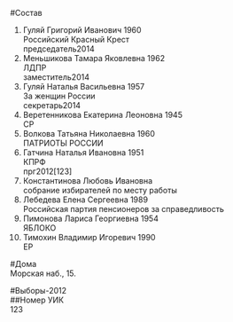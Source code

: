 #Состав  
1. Гуляй Григорий Иванович 1960  
    Российский Красный Крест  
    председатель2014  
2. Меньшикова Тамара Яковлевна 1962  
    ЛДПР  
    заместитель2014  
3. Гуляй Наталья Васильевна 1957  
    За женщин России  
    секретарь2014  
4. Веретенникова Екатерина Леоновна 1945  
    СР  
5. Волкова Татьяна Николаевна 1960  
    ПАТРИОТЫ РОССИИ  
6. Гатчина Наталья Ивановна 1951  
    КПРФ  
    прг2012[123]  
7. Константинова Любовь Ивановна  
    собрание избирателей по месту работы      
8. Лебедева Елена Сергеевна 1989  
    Российская партия пенсионеров за справедливость  
9. Пимонова Лариса Георгиевна 1954  
    ЯБЛОКО  
10. Тимохин Владимир Игоревич 1990  
    ЕР  
  
#Дома  
Морская наб.,   15.  
  
#Выборы-2012  
##Номер УИК  
123  
